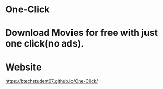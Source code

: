 # One-Click
# Download Movies for free with just one click(no ads).
# Website 
https://btechstudent07.github.io/One-Click/
